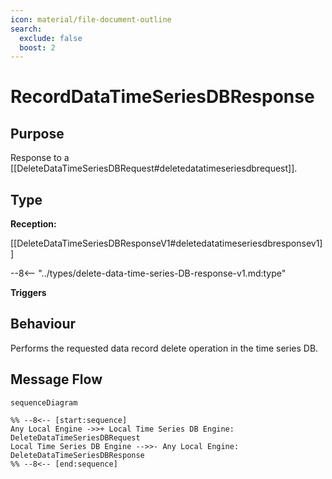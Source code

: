 ```yaml
---
icon: material/file-document-outline
search:
  exclude: false
  boost: 2
---
```


<div class="message" markdown>

# RecordDataTimeSeriesDBResponse

## Purpose

<!-- --8<-- [start:purpose] -->
Response to a [[DeleteDataTimeSeriesDBRequest#deletedatatimeseriesdbrequest]].
<!-- --8<-- [end:purpose] -->

## Type

<!-- --8<-- [start:type] -->
**Reception:**

[[DeleteDataTimeSeriesDBResponseV1#deletedatatimeseriesdbresponsev1]]

--8<-- "../types/delete-data-time-series-DB-response-v1.md:type"

**Triggers**

<!-- --8<-- [end:type] -->

## Behaviour

<!-- --8<-- [start:behavior] -->
Performs the requested data record delete operation in the time series DB.
<!-- --8<-- [end:behavior] -->

## Message Flow

<!-- --8<-- [start:messages] -->
```mermaid
sequenceDiagram

%% --8<-- [start:sequence]
Any Local Engine ->>+ Local Time Series DB Engine: DeleteDataTimeSeriesDBRequest
Local Time Series DB Engine -->>- Any Local Engine: DeleteDataTimeSeriesDBResponse
%% --8<-- [end:sequence]
```

<!-- --8<-- [end:messages] -->

</div>
